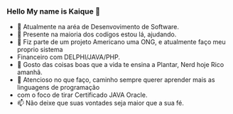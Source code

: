 ### Hello My name is Kaique 👋

<!--
**KaiqueGuilherme/KaiqueGuilherme** is a ✨ _special_ ✨ repository because its `README.md` (this file) appears on your GitHub profile.

Here are some ideas to get you started:
-->
- 🔭 Atualmente na aréa de Desenvovimento de Software.
- 🌱 Presente na maioria dos codígos estou lá, ajudando.
- 👯 Fiz parte de um projeto Americano uma ONG, e atualmente faço meu proprio sistema
- Financeiro com DELPHI/JAVA/PHP.
- 🤔 Gosto das coisas boas que a vida te ensina a Plantar, Nerd hoje Rico amanhã.
- 💬 Atencioso no que faço, caminho sempre querer aprender mais as linguagens de programação
- com o foco de tirar Certificado JAVA Oracle.
- 📫 Não deixe que suas vontades seja maior que a sua fé.



